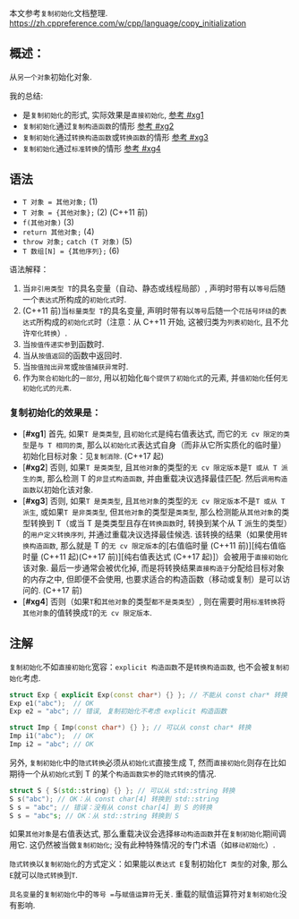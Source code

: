 本文参考`复制初始化`文档整理.
https://zh.cppreference.com/w/cpp/language/copy_initialization

## 概述：

从`另一个对象`初始化对象.

我的总结:

- 是`复制初始化`的形式, 实际效果是`直接初始化`, [参考 #xg1](#xg1)
- `复制初始化`通过`复制构造函数`的情形 [参考 #xg2](#xg2)
- `复制初始化`通过`转换构造函数`或`转换函数`的情形 [参考 #xg3](#xg3)
- `复制初始化`通过`标准转换`的情形 [参考 #xg4](#xg4)

## 语法

- `T 对象 = 其他对象;` (1)
- `T 对象 = {其他对象};` (2) (C++11 前)
- `f(其他对象)` (3)
- `return 其他对象;` (4)
- `throw 对象;` `catch (T 对象)` (5)
- `T 数组[N] = {其他序列};` (6)

语法解释：

1. 当`非引用类型 T`的具名变量（自动、静态或线程局部）, 声明时带有以`等号`后随一个`表达式`所构成的`初始化式`时.
2. (C++11 前)当`标量类型 T`的具名变量, 声明时带有以`等号`后随一个`花括号环绕`的`表达式`所构成的`初始化式`时（注意：从 C++11 开始, 这被归类为`列表初始化`, 且不允许`窄化转换`）.
3. 当`按值传递实参`到函数时.
4. 当从`按值返回`的函数中返回时.
5. 当`按值抛出异常`或`按值捕获异常`时.
6. 作为`聚合初始化`的`一部分`, 用以初始化`每个提供了初始化式`的元素, 并`值初始化`任何`无初始化式的元素`.

### 复制初始化的效果是：

- [<b name="xg1">#xg1</b>] 首先, 如果`T 是类类型`, 且`初始化式`是纯右值表达式, 而它的`无 cv 限定的类型`是`与 T 相同的类`, 那么以`初始化式`表达式自身（而非从它所实质化的临时量）初始化目标对象：见`复制消除`. (C++17 起)
- [<b name="xg2">#xg2</b>] 否则, 如果`T 是类类型`, 且`其他对象`的类型的`无 cv 限定版本`是`T 或从 T 派生的类`, 那么检测 T 的`非显式构造函数`, 并由重载决议选择最佳匹配. 然后`调用构造函数`以初始化该对象.
- [<b name="xg3">#xg3</b>] 否则, 如果`T 是类类型`, 且`其他对象`的类型的`无 cv 限定版本`不是`T 或从 T 派生`, 或如果`T 是非类类型`, 但`其他对象`的类型是`类类型`, 那么检测能从`其他对象`的类型转换到 T（或当 T 是类类型且存在`转换函数`时, 转换到某个从 T 派生的类型）的`用户定义转换序列`, 并通过重载决议选择最佳候选. 该转换的结果（如果使用`转换构造函数`, 那么就是 T 的`无 cv 限定版本`的[右值临时量 (C++11 前)][纯右值临时量 (C++11 起)(C++17 前)][纯右值表达式 (C++17 起)]）会被用于`直接初始化`该对象. 最后一步通常会被优化掉, 而是将转换结果`直接构造于`分配给目标对象的内存之中, 但即便不会使用, 也要求适合的构造函数（移动或复制）是可以访问的. (C++17 前)
- [<b name="xg4">#xg4</b>] 否则（如果`T`和`其他对象`的类型`都不是类类型`）, 则在需要时用`标准转换`将`其他对象`的值转换成`T`的`无 cv 限定版本`.

## 注解

`复制初始化`不如`直接初始化`宽容：`explicit 构造函数`不是`转换构造函数`, 也不会被`复制初始化`考虑.

```c++
struct Exp { explicit Exp(const char*) {} }; // 不能从 const char* 转换
Exp e1("abc");  // OK
Exp e2 = "abc"; // 错误, 复制初始化不考虑 explicit 构造函数

struct Imp { Imp(const char*) {} }; // 可以从 const char* 转换
Imp i1("abc");  // OK
Imp i2 = "abc"; // OK
```

另外, `复制初始化`中的`隐式转换`必须从`初始化式`直接生成 T, 然而`直接初始化`则存在比如期待一个从`初始化式`到 T 的某个`构造函数实参`的`隐式转换`的情况.

```c++
struct S { S(std::string) {} }; // 可以从 std::string 转换
S s("abc"); // OK：从 const char[4] 转换到 std::string
S s = "abc"; // 错误：没有从 const char[4] 到 S 的转换
S s = "abc"s; // OK：从 std::string 转换到 S
```

如果`其他对象`是右值表达式, 那么重载决议会选择`移动构造函数`并在`复制初始化`期间调用它. 这仍然被当做`复制初始化`; 没有此种特殊情况的专门术语（如`移动初始化`）.

`隐式转换`以`复制初始化`的方式定义：如果能以`表达式 E`复制初始化`T 类型`的对象, 那么`E`就可以`隐式转换`到`T`.

`具名变量`的`复制初始化`中的`等号 =`与`赋值运算符`无关. 重载的赋值运算符对`复制初始化`没有影响.
